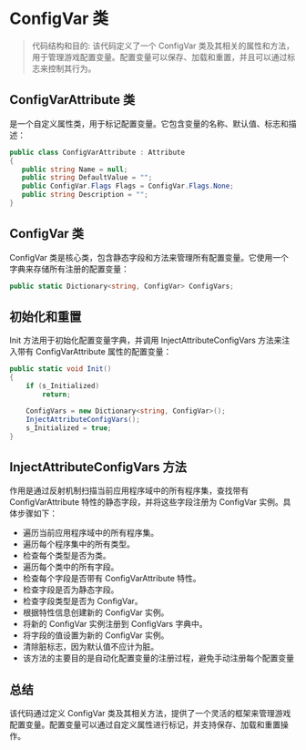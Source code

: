 # ConfigVar 类

> 代码结构和目的:
 该代码定义了一个 ConfigVar 类及其相关的属性和方法，用于管理游戏配置变量。配置变量可以保存、加载和重置，并且可以通过标志来控制其行为。 

 ## ConfigVarAttribute 类
 
 是一个自定义属性类，用于标记配置变量。它包含变量的名称、默认值、标志和描述：

 ```C#
 public class ConfigVarAttribute : Attribute
{
    public string Name = null;
    public string DefaultValue = "";
    public ConfigVar.Flags Flags = ConfigVar.Flags.None;
    public string Description = "";
}
 ```

## ConfigVar 类
ConfigVar 类是核心类，包含静态字段和方法来管理所有配置变量。它使用一个字典来存储所有注册的配置变量：

```C#
public static Dictionary<string, ConfigVar> ConfigVars;
```

## 初始化和重置
Init 方法用于初始化配置变量字典，并调用 InjectAttributeConfigVars 方法来注入带有 ConfigVarAttribute 属性的配置变量：

```C#
public static void Init()
{
    if (s_Initialized)
        return;

    ConfigVars = new Dictionary<string, ConfigVar>();
    InjectAttributeConfigVars();
    s_Initialized = true;
}
```

## InjectAttributeConfigVars 方法

作用是通过反射机制扫描当前应用程序域中的所有程序集，查找带有 ConfigVarAttribute 特性的静态字段，并将这些字段注册为 ConfigVar 实例。具体步骤如下：  
- 遍历当前应用程序域中的所有程序集。
- 遍历每个程序集中的所有类型。
- 检查每个类型是否为类。
- 遍历每个类中的所有字段。
- 检查每个字段是否带有 ConfigVarAttribute 特性。
- 检查字段是否为静态字段。
- 检查字段类型是否为 ConfigVar。
- 根据特性信息创建新的 ConfigVar 实例。
- 将新的 ConfigVar 实例注册到 ConfigVars 字典中。
- 将字段的值设置为新的 ConfigVar 实例。
- 清除脏标志，因为默认值不应计为脏。
- 该方法的主要目的是自动化配置变量的注册过程，避免手动注册每个配置变量

## 总结

该代码通过定义 ConfigVar 类及其相关方法，提供了一个灵活的框架来管理游戏配置变量。配置变量可以通过自定义属性进行标记，并支持保存、加载和重置操作。